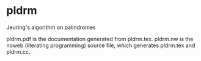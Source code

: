 pldrm
=====

Jeuring's algorithm on palindromes

pldrm.pdf is the documentation generated from pldrm.tex.
pldrm.nw is the noweb (literating programming) source file, which generates pldrm.tex and pldrm.cc.
